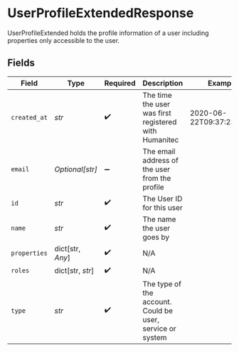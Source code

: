 # UserProfileExtendedResponse

UserProfileExtended holds the profile information of a user including properties only accessible to the user.


## Fields

| Field                                                     | Type                                                      | Required                                                  | Description                                               | Example                                                   |
| --------------------------------------------------------- | --------------------------------------------------------- | --------------------------------------------------------- | --------------------------------------------------------- | --------------------------------------------------------- |
| `created_at`                                              | *str*                                                     | :heavy_check_mark:                                        | The time the user was first registered with Humanitec     | 2020-06-22T09:37:23.523Z                                  |
| `email`                                                   | *Optional[str]*                                           | :heavy_minus_sign:                                        | The email address of the user from the profile            |                                                           |
| `id`                                                      | *str*                                                     | :heavy_check_mark:                                        | The User ID for this user                                 |                                                           |
| `name`                                                    | *str*                                                     | :heavy_check_mark:                                        | The name the user goes by                                 |                                                           |
| `properties`                                              | dict[str, *Any*]                                          | :heavy_check_mark:                                        | N/A                                                       |                                                           |
| `roles`                                                   | dict[str, *str*]                                          | :heavy_check_mark:                                        | N/A                                                       |                                                           |
| `type`                                                    | *str*                                                     | :heavy_check_mark:                                        | The type of the account. Could be user, service or system |                                                           |